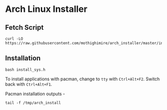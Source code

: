 # Arch Linux Installer

## Fetch Script

```
curl -LO https://raw.githubusercontent.com/mothighimire/arch_installer/master/install_sys.h
```

## Installation

```
bash install_sys.h
```

To install applications with pacman, change to `tty` with `Ctrl+Alt+F2`. Switch
back with `Ctrl+Alt+F1`.

Pacman installation outputs - 

```
tail -f /tmp/arch_install
```
